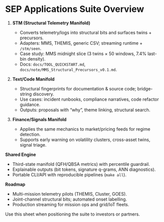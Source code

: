 # SEP Applications Suite Overview

1. **STM (Structural Telemetry Manifold)**
   - Converts telemetry/logs into structural bits and surfaces twins + precursors.
   - Adapters: MMS, THEMIS, generic CSV; streaming runtime + `/stm/seen`.
   - Case study: MMS midnight slice (3 twins × 50 windows, 7.4% last-bin density).
   - Docs: `docs/TOOL_QUICKSTART.md`, `docs/note/MMS_Structural_Precursors_v0.1.md`.

2. **Text/Code Manifold**
   - Structural fingerprints for documentation & source code; bridge-string discovery.
   - Use cases: incident runbooks, compliance narratives, code refactor guidance.
   - Outputs: proposals with “why”, theme linking, structural search.

3. **Finance/Signals Manifold**
   - Applies the same mechanics to market/pricing feeds for regime detection.
   - Supports early warning on volatility clusters, cross-asset twins, signal triage.

**Shared Engine**
- Third-state manifold (QFH/QBSA metrics) with percentile guardrail.
- Explainable outputs (bit tokens, signature q-grams, ANN diagnostics).
- Portable CLI/API with reproducible pipelines (`make all`).

**Roadmap**
- Multi-mission telemetry pilots (THEMIS, Cluster, GOES).
- Joint-channel structural bits; automated onset labelling.
- Production streaming for mission ops and grid/IoT fleets.

Use this sheet when positioning the suite to investors or partners.
